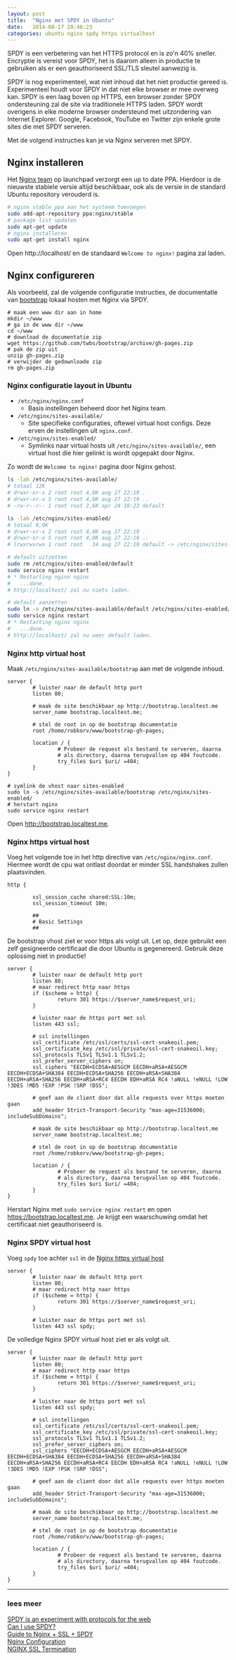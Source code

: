 ```yaml
---
layout: post
title:  "Nginx met SPDY in Ubuntu"
date:   2014-08-17 20:46:23
categories: ubuntu nginx spdy https virtualhost
---
```


SPDY is een verbetering van het HTTPS protocol en is zo'n 40% sneller. Encryptie
is vereist voor SPDY, het is daarom alleen in productie te gebruiken als er een
geauthoriseerd SSL/TLS sleutel aanwezig is.

SPDY is nog experimenteel, wat niet inhoud dat het niet productie gereed is.
Experimenteel houdt voor SPDY in dat niet elke browser er mee overweg kan. SPDY
is een laag boven op HTTPS, een browser zonder SPDY ondersteuning zal de site via
traditionele HTTPS laden. SPDY wordt overigens in elke moderne browser ondersteund
met uitzondering van Internet Explorer. Google, Facebook, YouTube en Twitter zijn
enkele grote sites die met SPDY serveren.

Met de volgend instructies kan je via Nginx serveren met SPDY.

## Nginx installeren

Het [Nginx team](https://launchpad.net/~nginx) op launchpad verzorgt een up to
date PPA. Hierdoor is de nieuwste stabiele versie altijd beschikbaar, ook als de
versie in de standard Ubuntu repository verouderd is.

```bash
# nginx stable ppa aan het systeem toevoegen
sudo add-apt-repository ppa:nginx/stable
# package list updaten
sudo apt-get update
# nginx installeren
sudo apt-get install nginx
```

Open http://localhost/ en de standaard `Welcome to nginx!` pagina zal laden.

## Nginx configureren

Als voorbeeld, zal de volgende configuratie instructies, de documentatie van
[bootstrap](http://getbootstrap.com/) lokaal hosten met Nginx via SPDY.

```
# maak een www dir aan in home
mkdir ~/www
# ga in de www dir ~/www
cd ~/www
# download de documentatie zip
wget https://github.com/twbs/bootstrap/archive/gh-pages.zip
# pak de zip uit
unzip gh-pages.zip
# verwijder de gedownloade zip
rm gh-pages.zip
```

### Nginx configuratie layout in Ubuntu

* `/etc/nginx/nginx.conf`
  * Basis instellingen beheerd door het Nginx team.
* `/etc/nginx/sites-available/`
  * Site specifieke configuraties, oftewel virtual host configs. Deze erven de
  instellingen uit `nginx.conf`.
* `/etc/nginx/sites-enabled/`
  * Symlinks naar virtual hosts uit `/etc/nginx/sites-available/`, een virtual
  host die hier gelinkt is wordt opgepakt door Nginx.

Zo wordt de `Welcome to nginx!` pagina door Nginx gehost.

```bash
ls -lah /etc/nginx/sites-available/
# totaal 12K
# drwxr-xr-x 2 root root 4,0K aug 27 22:19 .
# drwxr-xr-x 5 root root 4,0K aug 27 22:19 ..
# -rw-r--r-- 1 root root 2,6K apr 24 18:23 default

ls -lah /etc/nginx/sites-enabled/
# totaal 8,0K
# drwxr-xr-x 2 root root 4,0K aug 27 22:19 .
# drwxr-xr-x 5 root root 4,0K aug 27 22:19 ..
# lrwxrwxrwx 1 root root   34 aug 27 22:19 default -> /etc/nginx/sites-available/default

# default uitzetten
sudo rm /etc/nginx/sites-enabled/default
sudo service nginx restart
# * Restarting nginx nginx
#   ...done.
# http://localhost/ zal nu niets laden.

# default aanzetten
sudo ln -s /etc/nginx/sites-available/default /etc/nginx/sites-enabled/
sudo service nginx restart
# * Restarting nginx nginx
#   ...done.
# http://localhost/ zal nu weer default laden.
```

### Nginx http virtual host

Maak `/etc/nginx/sites-available/bootstrap` aan met de volgende inhoud.

```nginx
server {
        # luister naar de default http port
        listen 80;

        # maak de site beschikbaar op http://bootstrap.localtest.me
        server_name bootstrap.localtest.me;

        # stel de root in op de bootstrap documentatie
        root /home/robkorv/www/bootstrap-gh-pages;

        location / {
                # Probeer de request als bestand te serveren, daarna
                # als directory, daarna terugvallen op 404 foutcode.
                try_files $uri $uri/ =404;
        }
}
```

```
# symlink de vhost naar sites-enabled
sudo ln -s /etc/nginx/sites-available/bootstrap /etc/nginx/sites-enabled/
# herstart nginx
sudo service nginx restart
```

Open http://bootstrap.localtest.me.

### Nginx https virtual host

Voeg het volgende toe in het http directive van `/etc/nginx/nginx.conf`. Hiermee
wordt de cpu wat ontlast doordat er minder SSL handshakes zullen plaatsvinden.

```nginx
http {

        ssl_session_cache shared:SSL:10m;
        ssl_session_timeout 10m;

        ##
        # Basic Settings
        ##

```

De bootstrap vhost ziet er voor https als volgt uit. Let op, deze gebruikt een
zelf gesigneerde certificaat die door Ubuntu is gegenereerd. Gebruik deze
oplossing niet in productie!

```nginx
server {
        # luister naar de default http port
        listen 80;
        # maar redirect http naar https
        if ($scheme = http) {
                return 301 https://$server_name$request_uri;
        }

        # luister naar de https port met ssl
        listen 443 ssl;

        # ssl instellingen
        ssl_certificate /etc/ssl/certs/ssl-cert-snakeoil.pem;
        ssl_certificate_key /etc/ssl/private/ssl-cert-snakeoil.key;
        ssl_protocols TLSv1 TLSv1.1 TLSv1.2;
        ssl_prefer_server_ciphers on;
        ssl_ciphers "EECDH+ECDSA+AESGCM EECDH+aRSA+AESGCM EECDH+ECDSA+SHA384 EECDH+ECDSA+SHA256 EECDH+aRSA+SHA384 EECDH+aRSA+SHA256 EECDH+aRSA+RC4 EECDH EDH+aRSA RC4 !aNULL !eNULL !LOW !3DES !MD5 !EXP !PSK !SRP !DSS";

        # geef aan de client door dat alle requests over https moeten gaan
        add_header Strict-Transport-Security "max-age=31536000; includeSubDomains";

        # maak de site beschikbaar op http://bootstrap.localtest.me
        server_name bootstrap.localtest.me;

        # stel de root in op de bootstrap documentatie
        root /home/robkorv/www/bootstrap-gh-pages;

        location / {
                # Probeer de request als bestand te serveren, daarna
                # als directory, daarna terugvallen op 404 foutcode.
                try_files $uri $uri/ =404;
        }
}
```

Herstart Nginx met `sudo service nginx restart` en open
https://bootstrap.localtest.me. Je krijgt een waarschuwing omdat het certificaat
niet geauthoriseerd is.

### Nginx SPDY virtual host

Voeg `spdy` toe achter `ssl` in de
[Nginx https virtual host](#nginx-https-virtual-host)

```nginx
server {
        # luister naar de default http port
        listen 80;
        # maar redirect http naar https
        if ($scheme = http) {
                return 301 https://$server_name$request_uri;
        }

        # luister naar de https port met ssl
        listen 443 ssl spdy;

```

De volledige Nginx SPDY virtual host ziet er als volgt uit.

```nginx
server {
        # luister naar de default http port
        listen 80;
        # maar redirect http naar https
        if ($scheme = http) {
                return 301 https://$server_name$request_uri;
        }

        # luister naar de https port met ssl
        listen 443 ssl spdy;

        # ssl instellingen
        ssl_certificate /etc/ssl/certs/ssl-cert-snakeoil.pem;
        ssl_certificate_key /etc/ssl/private/ssl-cert-snakeoil.key;
        ssl_protocols TLSv1 TLSv1.1 TLSv1.2;
        ssl_prefer_server_ciphers on;
        ssl_ciphers "EECDH+ECDSA+AESGCM EECDH+aRSA+AESGCM EECDH+ECDSA+SHA384 EECDH+ECDSA+SHA256 EECDH+aRSA+SHA384 EECDH+aRSA+SHA256 EECDH+aRSA+RC4 EECDH EDH+aRSA RC4 !aNULL !eNULL !LOW !3DES !MD5 !EXP !PSK !SRP !DSS";

        # geef aan de client door dat alle requests over https moeten gaan
        add_header Strict-Transport-Security "max-age=31536000; includeSubDomains";

        # maak de site beschikbaar op http://bootstrap.localtest.me
        server_name bootstrap.localtest.me;

        # stel de root in op de bootstrap documentatie
        root /home/robkorv/www/bootstrap-gh-pages;

        location / {
                # Probeer de request als bestand te serveren, daarna
                # als directory, daarna terugvallen op 404 foutcode.
                try_files $uri $uri/ =404;
        }
}
```


---

### lees meer

[SPDY is an experiment with protocols for the web](http://www.chromium.org/spdy)  
[Can I use SPDY?](http://caniuse.com/#feat=spdy)  
[Guide to Nginx + SSL + SPDY](https://www.mare-system.de/guide-to-nginx-ssl-spdy-hsts/)  
[Nginx Configuration](http://wiki.nginx.org/Configuration)  
[NGINX SSL Termination](http://nginx.com/resources/admin-guide/nginx-ssl-termination/)

